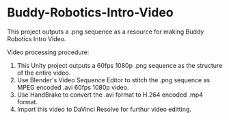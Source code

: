 # Buddy-Robotics-Intro-Video

This project outputs a .png sequence as a resource for making Buddy Robotics Intro Video.

Video processing procedure:

1. This Unity project outputs a 60fps 1080p .png sequence as the structure of the entire video.
2. Use Blender's Video Sequence Editor to stitch the .png sequence as MPEG encoded .avi 60fps 1080p video.
3. Use HandBrake to convert the .avi format to H.264 encoded .mp4 format.
4. Import this video to DaVinci Resolve for furthur video editting. 
